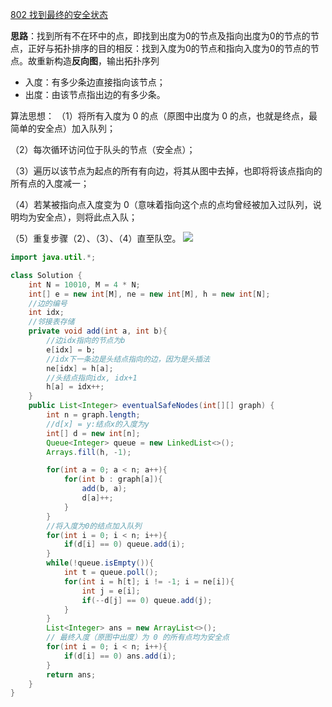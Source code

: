 [802 找到最终的安全状态](https://leetcode-cn.com/problems/find-eventual-safe-states/solution/)

**思路**：找到所有不在环中的点，即找到出度为0的节点及指向出度为0的节点的节点，正好与拓扑排序的目的相反：找到入度为0的节点和指向入度为0的节点的节点。故重新构造**反向图**，输出拓扑序列

- 入度：有多少条边直接指向该节点；
- 出度：由该节点指出边的有多少条。

算法思想：
（1）将所有入度为 0 的点（原图中出度为 0 的点，也就是终点，最简单的安全点）加入队列；

（2）每次循环访问位于队头的节点（安全点）；

（3）遍历以该节点为起点的所有有向边，将其从图中去掉，也即将将该点指向的所有点的入度减一；

（4）若某被指向点入度变为 0（意味着指向这个点的点均曾经被加入过队列，说明均为安全点），则将此点入队；

（5）重复步骤（2）、（3）、（4）直至队空。
![](https://pic.leetcode-cn.com/1628126750-aqNMCC-image.png)
```java
import java.util.*;

class Solution {
    int N = 10010, M = 4 * N;
    int[] e = new int[M], ne = new int[M], h = new int[N];
    //边的编号
    int idx;
    //邻接表存储
    private void add(int a, int b){
        //边idx指向的节点为b
        e[idx] = b;
        //idx下一条边是头结点指向的边，因为是头插法
        ne[idx] = h[a];
        //头结点指向idx, idx+1
        h[a] = idx++;
    }
    public List<Integer> eventualSafeNodes(int[][] graph) {
        int n = graph.length;
        //d[x] = y:结点x的入度为y
        int[] d = new int[n];
        Queue<Integer> queue = new LinkedList<>();
        Arrays.fill(h, -1);

        for(int a = 0; a < n; a++){
            for(int b : graph[a]){
                add(b, a);
                d[a]++;
            }
        }
        //将入度为0的结点加入队列
        for(int i = 0; i < n; i++){
            if(d[i] == 0) queue.add(i);
        }
        while(!queue.isEmpty()){
            int t = queue.poll();
            for(int i = h[t]; i != -1; i = ne[i]){
                int j = e[i];
                if(--d[j] == 0) queue.add(j);
            }
        }
        List<Integer> ans = new ArrayList<>();
        // 最终入度（原图中出度）为 0 的所有点均为安全点
        for(int i = 0; i < n; i++){
            if(d[i] == 0) ans.add(i);
        }
        return ans;
    }
}
```
